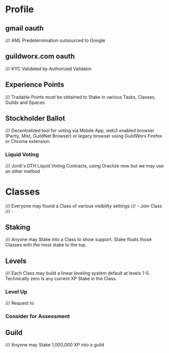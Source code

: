 # Profile
## gmail oauth
/// AML Predetermination outsourced to Google
## guildworx.com oauth
/// KYC Validated by Authorized Validator
## Experience Points
/// Tradable Points must be obtained to Stake in various Tasks, Classes, Guilds and Spaces.
## Stockholder Ballot
/// Decentralized tool for voting via Mobile App, web3 enabled browser (Parity, Mist, GuildNet Browser) or legacy browser using GuildWorx Firefox or Chrome extension.
### Liquid Voting
/// Jordi's DTH Liquid Voting Contracts, using Oraclize now but we may use an other method
# Classes
/// Everyone may found a Class of various visibility settings
/// - Join Class
/// - 
## Staking
/// Anyone may Stake into a Class to show support. Stake floats those Classes with the most stake to the top.
## Levels
/// Each Class may build a linear leveling system default at levels 1-5. Technically zero is any current XP Stake in the Class.
### Level Up
/// Request to
### Consider for Assessment

## Guild
/// Anyone may Stake 1,000,000 XP into a guild
